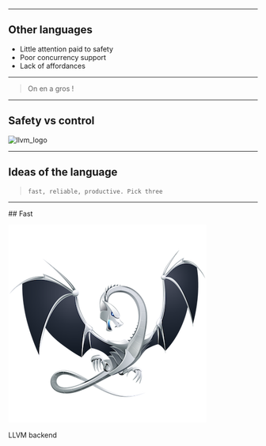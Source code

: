 <!-- .slide: data-background-video="/assets/videos/rust_born.mp4" data-background-video-loop="true" data-background-video-muted="true" -->

---

## Other languages

* Little attention paid to safety
* Poor concurrency support
* Lack of affordances

---

> On en a gros !

---

## Safety vs control

![llvm_logo](/assets/img/safety_control.png)

---

## Ideas of the language

> `fast, reliable, productive. Pick three`

---

## Fast

![llvm_logo](/assets/img/llvm_logo.png)

LLVM backend
